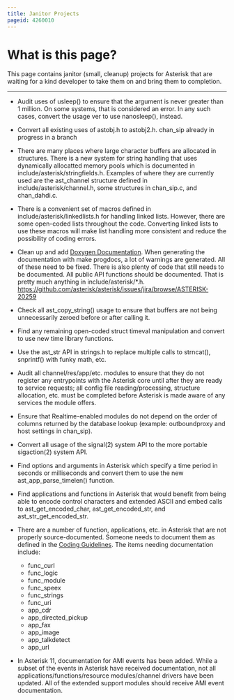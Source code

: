 ```yaml
---
title: Janitor Projects
pageid: 4260010
---
```


What is this page?
==================


This page contains janitor (small, cleanup) projects for Asterisk that are waiting for a kind developer to take them on and bring them to completion.




---


* Audit uses of usleep() to ensure that the argument is never greater than 1 million. On some systems, that is considered an error. In any such cases, convert the usage ver to use nanosleep(), instead.


* Convert all existing uses of astobj.h to astobj2.h. chan\_sip already in progress in a branch


* There are many places where large character buffers are allocated in structures. There is a new system for string handling that uses dynamically allocatted memory pools which is documented in include/asterisk/stringfields.h. Examples of where they are currently used are the ast\_channel structure defined in include/asterisk/channel.h, some structures in chan\_sip.c, and chan\_dahdi.c.


* There is a convenient set of macros defined in include/asterisk/linkedlists.h for handling linked lists. However, there are some open-coded lists throughout the code. Converting linked lists to use these macros will make list handling more consistent and reduce the possibility of coding errors.


* Clean up and add [Doxygen Documentation](http://www.asterisk.org/doxygen/trunk/index.html). When generating the documentation with make progdocs, a lot of warnings are generated. All of these need to be fixed. There is also plenty of code that still needs to be documented. All public API functions should be documented. That is pretty much anything in include/asterisk/\*.h. <https://github.com/asterisk/asterisk/issues/jira/browse/ASTERISK-20259>


* Check all ast\_copy\_string() usage to ensure that buffers are not being unnecessarily zeroed before or after calling it.


* Find any remaining open-coded struct timeval manipulation and convert to use new time library functions.


* Use the ast\_str API in strings.h to replace multiple calls to strncat(), snprintf() with funky math, etc.


* Audit all channel/res/app/etc. modules to ensure that they do not register any entrypoints with the Asterisk core until after they are ready to service requests; all config file reading/processing, structure allocation, etc. must be completed before Asterisk is made aware of any services the module offers.


* Ensure that Realtime-enabled modules do not depend on the order of columns returned by the database lookup (example: outboundproxy and host settings in chan\_sip).


* Convert all usage of the signal(2) system API to the more portable sigaction(2) system API.


* Find options and arguments in Asterisk which specify a time period in seconds or milliseconds and convert them to use the new ast\_app\_parse\_timelen() function.


* Find applications and functions in Asterisk that would benefit from being able to encode control characters and extended ASCII and embed calls to ast\_get\_encoded\_char, ast\_get\_encoded\_str, and ast\_str\_get\_encoded\_str.


* There are a number of function, applications, etc. in Asterisk that are not properly source-documented. Someone needs to document them as defined in the [Coding Guidelines](/Development/Policies-and-Procedures/Historical-Policies-and-Procedures/Code-Review/Coding-Guidelines). The items needing documentation include:
	+ func\_curl
	+ func\_logic
	+ func\_module
	+ func\_speex
	+ func\_strings
	+ func\_uri
	+ app\_cdr
	+ app\_directed\_pickup
	+ app\_fax
	+ app\_image
	+ app\_talkdetect
	+ app\_url


* In Asterisk 11, documentation for AMI events has been added. While a subset of the events in Asterisk have received documentation, not all applications/functions/resource modules/channel drivers have been updated. All of the extended support modules should receive AMI event documentation.


